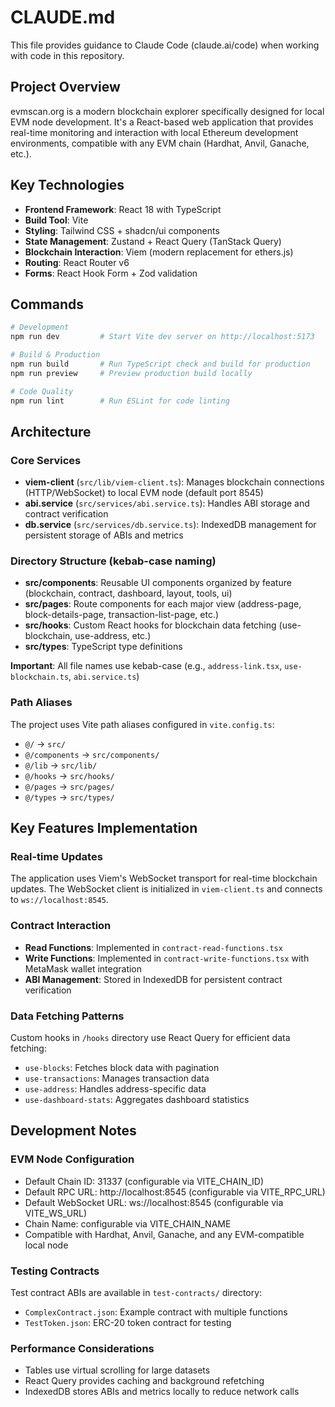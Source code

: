 # CLAUDE.md

This file provides guidance to Claude Code (claude.ai/code) when working with code in this repository.

## Project Overview

evmscan.org is a modern blockchain explorer specifically designed for local EVM node development. It's a React-based web application that provides real-time monitoring and interaction with local Ethereum development environments, compatible with any EVM chain (Hardhat, Anvil, Ganache, etc.).

## Key Technologies

- **Frontend Framework**: React 18 with TypeScript
- **Build Tool**: Vite
- **Styling**: Tailwind CSS + shadcn/ui components
- **State Management**: Zustand + React Query (TanStack Query)
- **Blockchain Interaction**: Viem (modern replacement for ethers.js)
- **Routing**: React Router v6
- **Forms**: React Hook Form + Zod validation

## Commands

```bash
# Development
npm run dev         # Start Vite dev server on http://localhost:5173

# Build & Production
npm run build       # Run TypeScript check and build for production
npm run preview     # Preview production build locally

# Code Quality
npm run lint        # Run ESLint for code linting
```

## Architecture

### Core Services
- **viem-client** (`src/lib/viem-client.ts`): Manages blockchain connections (HTTP/WebSocket) to local EVM node (default port 8545)
- **abi.service** (`src/services/abi.service.ts`): Handles ABI storage and contract verification
- **db.service** (`src/services/db.service.ts`): IndexedDB management for persistent storage of ABIs and metrics

### Directory Structure (kebab-case naming)
- **src/components**: Reusable UI components organized by feature (blockchain, contract, dashboard, layout, tools, ui)
- **src/pages**: Route components for each major view (address-page, block-details-page, transaction-list-page, etc.)
- **src/hooks**: Custom React hooks for blockchain data fetching (use-blockchain, use-address, etc.)
- **src/types**: TypeScript type definitions

**Important**: All file names use kebab-case (e.g., `address-link.tsx`, `use-blockchain.ts`, `abi.service.ts`)

### Path Aliases
The project uses Vite path aliases configured in `vite.config.ts`:
- `@/` → `src/`
- `@/components` → `src/components/`
- `@/lib` → `src/lib/`
- `@/hooks` → `src/hooks/`
- `@/pages` → `src/pages/`
- `@/types` → `src/types/`

## Key Features Implementation

### Real-time Updates
The application uses Viem's WebSocket transport for real-time blockchain updates. The WebSocket client is initialized in `viem-client.ts` and connects to `ws://localhost:8545`.

### Contract Interaction
- **Read Functions**: Implemented in `contract-read-functions.tsx`
- **Write Functions**: Implemented in `contract-write-functions.tsx` with MetaMask wallet integration
- **ABI Management**: Stored in IndexedDB for persistent contract verification

### Data Fetching Patterns
Custom hooks in `/hooks` directory use React Query for efficient data fetching:
- `use-blocks`: Fetches block data with pagination
- `use-transactions`: Manages transaction data
- `use-address`: Handles address-specific data
- `use-dashboard-stats`: Aggregates dashboard statistics

## Development Notes

### EVM Node Configuration
- Default Chain ID: 31337 (configurable via VITE_CHAIN_ID)
- Default RPC URL: http://localhost:8545 (configurable via VITE_RPC_URL)
- Default WebSocket URL: ws://localhost:8545 (configurable via VITE_WS_URL)
- Chain Name: configurable via VITE_CHAIN_NAME
- Compatible with Hardhat, Anvil, Ganache, and any EVM-compatible local node

### Testing Contracts
Test contract ABIs are available in `test-contracts/` directory:
- `ComplexContract.json`: Example contract with multiple functions
- `TestToken.json`: ERC-20 token contract for testing

### Performance Considerations
- Tables use virtual scrolling for large datasets
- React Query provides caching and background refetching
- IndexedDB stores ABIs and metrics locally to reduce network calls